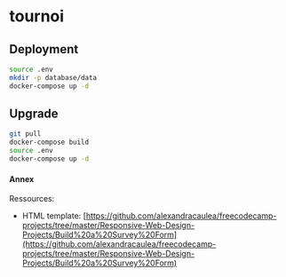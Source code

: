 # tournoi 

## Deployment

```bash
source .env
mkdir -p database/data
docker-compose up -d
```

## Upgrade

```bash
git pull
docker-compose build
source .env
docker-compose up -d
```

#### Annex

Ressources:
- HTML template: [https://github.com/alexandracaulea/freecodecamp-projects/tree/master/Responsive-Web-Design-Projects/Build%20a%20Survey%20Form](https://github.com/alexandracaulea/freecodecamp-projects/tree/master/Responsive-Web-Design-Projects/Build%20a%20Survey%20Form)
